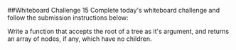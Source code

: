##Whiteboard Challenge 15
Complete today's whiteboard challenge and follow the submission instructions below:

Write a function that accepts the root of a tree as it's argument, and returns an array of nodes, if any, which have no children.